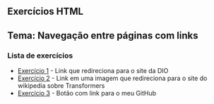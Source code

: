 ## Exercícios HTML

## Tema: Navegação entre páginas com links

### Lista de exercícios

- [Exercício 1](pages/exercicio1.html) - Link que redireciona para o site da DIO
- [Exercício 2](pages/exercicio2.html) - Link em uma imagem que redireciona para o site do wikipedia sobre Transformers
- [Exercício 3](pages/exercicio3.html) - Botão com link para o meu GitHub